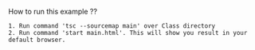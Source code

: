How to run this example ??

	1. Run command 'tsc --sourcemap main' over Class directory
	2. Run command 'start main.html'. This will show you result in your default browser.